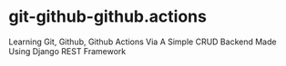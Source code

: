 # git-github-github.actions
Learning Git, Github, Github Actions Via A Simple CRUD Backend Made Using Django REST Framework
